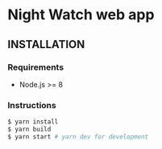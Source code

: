# Night Watch web app

## INSTALLATION

### Requirements

- Node.js >= 8

### Instructions

```bash
$ yarn install
$ yarn build
$ yarn start # yarn dev for development
```
